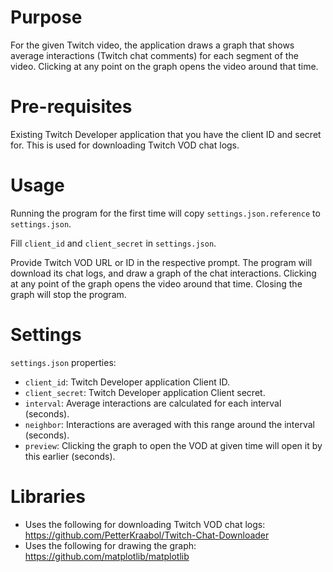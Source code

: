 # Purpose

For the given Twitch video, the application draws a graph that shows average interactions (Twitch chat comments) for each segment of the video. Clicking at any point on the graph opens the video around that time.

# Pre-requisites

Existing Twitch Developer application that you have the client ID and secret for. This is used for downloading Twitch VOD chat logs.

# Usage

Running the program for the first time will copy `settings.json.reference` to `settings.json`.

Fill `client_id` and `client_secret` in `settings.json`.

Provide Twitch VOD URL or ID in the respective prompt. The program will download its chat logs, and draw a graph of the chat interactions. Clicking at any point of the graph opens the video around that time. Closing the graph will stop the program.

# Settings

`settings.json` properties:
* `client_id`: Twitch Developer application Client ID.
* `client_secret`: Twitch Developer application Client secret.
* `interval`: Average interactions are calculated for each interval (seconds).
* `neighbor`: Interactions are averaged with this range around the interval (seconds).
* `preview`: Clicking the graph to open the VOD at given time will open it by this earlier (seconds).

# Libraries

* Uses the following for downloading Twitch VOD chat logs: https://github.com/PetterKraabol/Twitch-Chat-Downloader
* Uses the following for drawing the graph: https://github.com/matplotlib/matplotlib